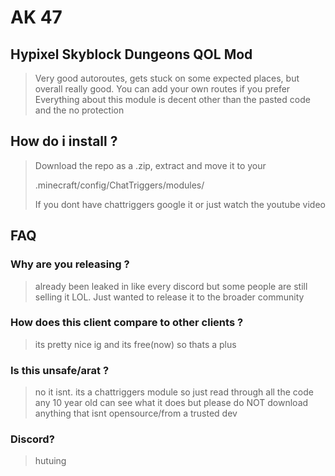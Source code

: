 # AK 47
## Hypixel Skyblock Dungeons QOL Mod

> Very good autoroutes, gets stuck on some expected places, but overall really good. You can add your own routes if you prefer 
> Everything about this module is decent other than the pasted code and the no protection


## How do i install ?
> Download the repo as a .zip, extract and move it to your
>
> .minecraft/config/ChatTriggers/modules/
> 
> If you dont have chattriggers google it or just watch the youtube video

## FAQ
### Why are you releasing ?
> already been leaked in like every discord but some people are still selling it LOL. Just wanted to release it to the broader community
### How does this client compare to other clients ?
> its pretty nice ig and its free(now) so thats a plus
### Is this unsafe/arat ?
> no it isnt. its a chattriggers module so just read through all the code any 10 year old can see what it does but please do NOT download anything that isnt opensource/from a trusted dev 
### Discord?
> hutuing

